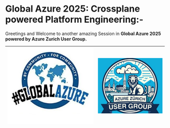 # Global Azure 2025: Crossplane powered Platform Engineering:-

Greetings and Welcome to another amazing Session in __Global Azure 2025 powered by Azure Zurich User Group.__

| <img src="Images/01-Global-Azure.jpg" alt="Global Azure"> | <img src="Images/03-AZUG.jpg" alt="Azure Zurich User Group"> |
| --------- | --------- |




